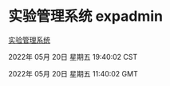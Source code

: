 # 实验管理系统 expadmin
[实验管理系统](http://59.174.27.92:56808/expadmin-782313d2-e1b1-4ea7-932e-3a55e6a1a4d0/)

2022年 05月 20日 星期五 19:40:02 CST

2022年 05月 20日 星期五 11:40:02 GMT
